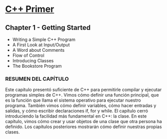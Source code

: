 # [C++ Primer](https://github.com/FMFigueroa/Cpp-Primer)

## Chapter 1 - Getting Started

- Writing a Simple C++ Program
- A First Look at Input/Output
- A Word about Comments
- Flow of Control
- Introducing Classes
- The Bookstore Program

### RESUMEN DEL CAPÍTULO

Este capítulo presentó suficiente de C++ para permitirle compilar y ejecutar programas simples de C++. Vimos cómo definir una función principal, que es la función que llama el sistema operativo para ejecutar nuestro programa. También vimos cómo definir variables, cómo hacer entradas y salidas, y cómo escribir declaraciones if, for y while. El capítulo cerró introduciendo la facilidad más fundamental en C++: la clase. En este capítulo, vimos cómo crear y usar objetos de una clase que otra persona ha definido. Los capítulos posteriores mostrarán cómo definir nuestras propias clases.
